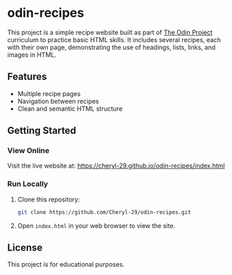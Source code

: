 # odin-recipes
This project is a simple recipe website built as part of [The Odin Project](https://www.theodinproject.com/) curriculum to practice basic HTML skills. It includes several recipes, each with their own page, demonstrating the use of headings, lists, links, and images in HTML.

## Features

- Multiple recipe pages
- Navigation between recipes
- Clean and semantic HTML structure

## Getting Started

### View Online
Visit the live website at: https://cheryl-29.github.io/odin-recipes/index.html

### Run Locally
1. Clone this repository:
    ```bash
    git clone https://github.com/Cheryl-29/odin-recipes.git
    ```
2. Open `index.html` in your web browser to view the site.

## License

This project is for educational purposes.